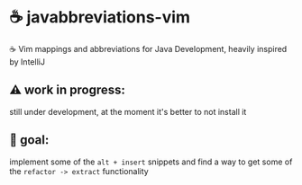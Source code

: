 # :coffee: javabbreviations-vim
:coffee:  Vim mappings and abbreviations for Java Development, heavily inspired by IntelliJ 


## :warning: work in progress:
still under development, at the moment it's better to not install it


## :dart: goal:
implement some of the `alt + insert` snippets and find a way to get some of the `refactor -> extract` functionality
